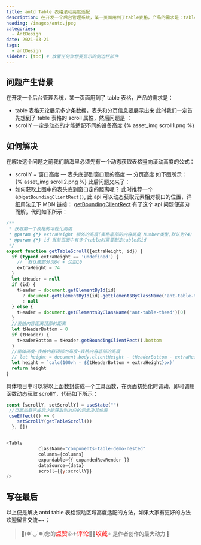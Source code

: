 ```yaml
---
title: antd Table 表格滚动高度适配
description: 在开发一个后台管理系统，某一页面用到了table表格，产品的需求是：table表格无论展示多少条数据，表头和分页信息要展示出来,此时我们一定首先想到了table表格的 scroll 属性，然后问题是 ：scrollY一定是动态的才能适配不同的设备高度；
headimg: /images/antd.jpeg
categories:
  - AntDesign
date: 2021-03-21
tags:
  - antDesign
sidebar: [toc] # 放置任何你想要显示的侧边栏部件
---
```


## 问题产生背景

在开发一个后台管理系统，某一页面用到了 table 表格，产品的需求是：

- table 表格无论展示多少条数据，表头和分页信息要展示出来
  此时我们一定首先想到了 table 表格的 scroll 属性，然后问题是 ：
- scrollY 一定是动态的才能适配不同的设备高度
  {% asset_img scroll1.png %}

## 如何解决

在解决这个问题之前我们脑海里必须先有一个动态获取表格竖向滚动高度的公式：

- scrollY = 窗口高度 — 表头底部到窗口顶的高度 — 分页高度
  如下图所示：
  {% asset_img scroll2.png %}
  此后问题又来了：
- 如何获取上图中的表头底到窗口定的距离呢？
  此时推荐一个 api`getBoundingClientRect()`, 此 api 可以动态获取元素相对视口的位置，详细用法见下 MDN 链接：
  [getBoundingClientRect](https://developer.mozilla.org/zh-CN/docs/Web/API/Element/getBoundingClientRect)
  有了这个 api 问题便迎刃而解，代码如下所示：

```javascript
/**
 * 获取第一个表格的可视化高度
 * @param {*} extraHeight 额外的高度(表格底部的内容高度 Number类型,默认为74)
 * @param {*} id 当前页面中有多个table时需要制定table的id
 */
export function getTableScroll({extraHeight, id}) {
  if (typeof extraHeight == 'undefined') {
    //  默认底部分页64 + 边距10
    extraHeight = 74
  }
  let tHeader = null
  if (id) {
    tHeader = document.getElementById(id)
      ? document.getElementById(id).getElementsByClassName('ant-table-thead')[0]
      : null
  } else {
    tHeader = document.getElementsByClassName('ant-table-thead')[0]
  }
  //表格内容距离顶部的距离
  let tHeaderBottom = 0
  if (tHeader) {
    tHeaderBottom = tHeader.getBoundingClientRect().bottom
  }
  //窗体高度-表格内容顶部的高度-表格内容底部的高度
  // let height = document.body.clientHeight - tHeaderBottom - extraHeight
  let height = `calc(100vh - ${tHeaderBottom + extraHeight}px)`
  return height
}
```

具体项目中可以将以上函数封装成一个工具函数，在页面初始化时调动，即可调用函数动态获取 scrollY，代码如下所示：

```javascript
const [scrollY, setScrollY] = useState("")
 //页面加载完成后才能获取到对应的元素及其位置
 useEffect(() => {
    setScrollY(getTableScroll())
  }, [])


<Table
            className="components-table-demo-nested"
            columns={columns}
            expandable={{ expandedRowRender }}
            dataSource={data}
            scroll={{y:scrollY}}
/>
```

## 写在最后

以上便是解决 antd table 表格滚动区域高度适配的方法，如果大家有更好的方法欢迎留言交流~~；

> 🥂(❁´◡`❁)您的<font  color=red size=3>点赞</font>👍➕<font  color=red size=3>评论</font>📝➕<font  color=red size=3>收藏</font>⭐ 是作者创作的最大动力 🤞
